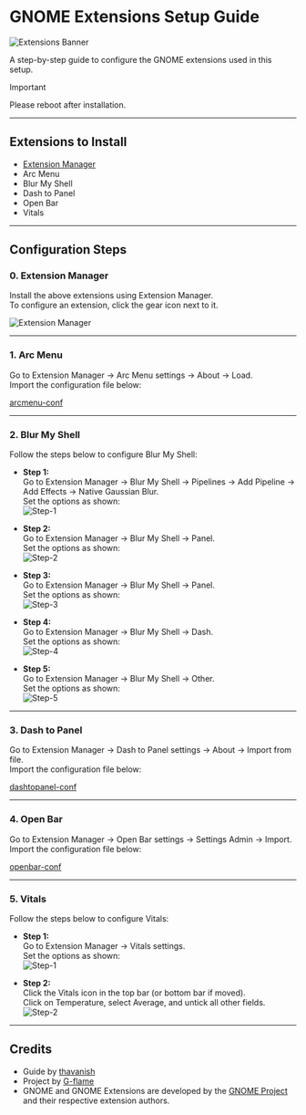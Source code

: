 # GNOME Extensions Setup Guide

![Extensions Banner](../banner.png)

A step-by-step guide to configure the GNOME extensions used in this setup.

> [!IMPORTANT]
> Please reboot after installation.

---

## Extensions to Install

- [Extension Manager](https://mattjakeman.com/apps/extension-manager)
- Arc Menu
- Blur My Shell
- Dash to Panel
- Open Bar
- Vitals

---

## Configuration Steps

### 0. Extension Manager

Install the above extensions using Extension Manager.  
To configure an extension, click the gear icon next to it.

![Extension Manager](guide-assets/extension-manager.png)

---

### 1. Arc Menu

Go to Extension Manager → Arc Menu settings → About → Load.  
Import the configuration file below:

[arcmenu-conf](guide-assets/arcmenu-conf)

---

### 2. Blur My Shell

Follow the steps below to configure Blur My Shell:

- **Step 1:**  
  Go to Extension Manager → Blur My Shell → Pipelines → Add Pipeline → Add Effects → Native Gaussian Blur.  
  Set the options as shown:  
  ![Step-1](guide-assets/blur-my-shell-1.png)

- **Step 2:**  
  Go to Extension Manager → Blur My Shell → Panel.  
  Set the options as shown:  
  ![Step-2](guide-assets/blur-my-shell-2.png)

- **Step 3:**  
  Go to Extension Manager → Blur My Shell → Panel.  
  Set the options as shown:  
  ![Step-3](guide-assets/blur-my-shell-3.png)

- **Step 4:**  
  Go to Extension Manager → Blur My Shell → Dash.  
  Set the options as shown:  
  ![Step-4](guide-assets/blur-my-shell-4.png)

- **Step 5:**  
  Go to Extension Manager → Blur My Shell → Other.  
  Set the options as shown:  
  ![Step-5](guide-assets/blur-my-shell-5.png)

---

### 3. Dash to Panel

Go to Extension Manager → Dash to Panel settings → About → Import from file.  
Import the configuration file below:

[dashtopanel-conf](guide-assets/dashtopanel-conf)

---

### 4. Open Bar

Go to Extension Manager → Open Bar settings → Settings Admin → Import.  
Import the configuration file below:

[openbar-conf](guide-assets/openbar-conf)

---

### 5. Vitals

Follow the steps below to configure Vitals:

- **Step 1:**  
  Go to Extension Manager → Vitals settings.  
  Set the options as shown:  
  ![Step-1](guide-assets/vitals-1.png)

- **Step 2:**  
  Click the Vitals icon in the top bar (or bottom bar if moved).  
  Click on Temperature, select Average, and untick all other fields.  
  ![Step-2](guide-assets/vitals-2.png)

---

## Credits

- Guide by [thavanish](https://github.com/thavanish)
- Project by [G-flame](https://github.com/g-flame)
- GNOME and GNOME Extensions are developed by the [GNOME Project](https://www.gnome.org/) and their respective extension authors.


